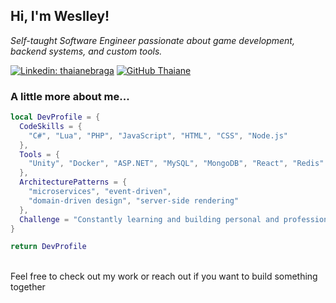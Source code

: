 
<h2>Hi, I'm Weslley!</h2> 

<p>
  <em>
    Self-taught Software Engineer passionate about game development, backend systems, and custom tools.
  </em> 
</p>


[![Linkedin: thaianebraga](https://img.shields.io/badge/-weslleyxavier-blue?style=flat-square&logo=Linkedin&logoColor=white&link=https://www.linkedin.com/in/thaianebraga/)](https://www.linkedin.com/in/fweslley/)
[![GitHub Thaiane](https://img.shields.io/github/followers/weslleyxm?label=follow&style=social)](https://github.com/weslleyxm)


### A little more about me...  

```lua
local DevProfile = {
  CodeSkills = {
    "C#", "Lua", "PHP", "JavaScript", "HTML", "CSS", "Node.js"
  },
  Tools = {
    "Unity", "Docker", "ASP.NET", "MySQL", "MongoDB", "React", "Redis"
  },
  ArchitecturePatterns = {
    "microservices", "event-driven",
    "domain-driven design", "server-side rendering"
  },
  Challenge = "Constantly learning and building personal and professional projects"
}

return DevProfile
``` 

 <br>
Feel free to check out my work or reach out if you want to build something together
